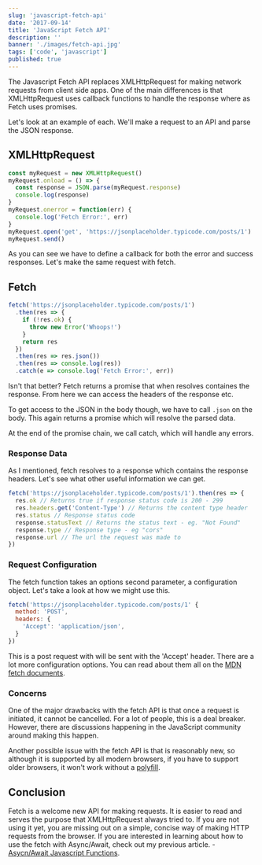 ```yaml
---
slug: 'javascript-fetch-api'
date: '2017-09-14'
title: 'JavaScript Fetch API'
description: ''
banner: './images/fetch-api.jpg'
tags: ['code', 'javascript']
published: true
---
```


The Javascript Fetch API replaces XMLHttpRequest for making network requests from client side apps. One of the main differences is that XMLHttpRequest uses callback functions to handle the response where as Fetch uses promises.

Let's look at an example of each. We'll make a request to an API and parse the JSON response.

## XMLHttpRequest

```javascript
const myRequest = new XMLHttpRequest()
myRequest.onload = () => {
  const response = JSON.parse(myRequest.response)
  console.log(response)
}
myRequest.onerror = function(err) {
  console.log('Fetch Error:', err)
}
myRequest.open('get', 'https://jsonplaceholder.typicode.com/posts/1')
myRequest.send()
```

As you can see we have to define a callback for both the error and success responses. Let's make the same request with fetch.

## Fetch

```javascript
fetch('https://jsonplaceholder.typicode.com/posts/1')
  .then(res => {
    if (!res.ok) {
      throw new Error('Whoops!')
    }
    return res
  })
  .then(res => res.json())
  .then(res => console.log(res))
  .catch(e => console.log('Fetch Error:', err))
```

Isn't that better? Fetch returns a promise that when resolves containes the response. From here we can access the headers of the response etc.

To get access to the JSON in the body though, we have to call `.json` on the body. This again returns a promise which will resolve the parsed data.

At the end of the promise chain, we call catch, which will handle any errors.

### Response Data

As I mentioned, fetch resolves to a response which contains the response headers. Let's see what other useful information we can get.

```javascript
fetch('https://jsonplaceholder.typicode.com/posts/1').then(res => {
  res.ok // Returns true if response status code is 200 - 299
  res.headers.get('Content-Type') // Returns the content type header
  res.status // Response status code
  response.statusText // Returns the status text - eg. "Not Found"
  response.type // Response type - eg "cors"
  response.url // The url the request was made to
})
```

### Request Configuration

The fetch function takes an options second parameter, a configuration object. Let's take a look at how we might use this.

```javascript
fetch('https://jsonplaceholder.typicode.com/posts/1' {
  method: 'POST',
  headers: {
    'Accept': 'application/json',
  }
})
```

This is a post request with will be sent with the 'Accept' header. There are a lot more configuration options. You can read about them all on the [MDN fetch documents](https://developer.mozilla.org/en-US/docs/Web/API/Fetch_API/Using_Fetch).

### Concerns

One of the major drawbacks with the fetch API is that once a request is initiated, it cannot be cancelled. For a lot of people, this is a deal breaker. However, there are discussions happening in the JavaScript community around making this happen.

Another possible issue with the fetch API is that is reasonably new, so although it is supported by all modern browsers, if you have to support older browsers, it won't work without a [polyfill](https://github.com/github/fetch).

## Conclusion

Fetch is a welcome new API for making requests. It is easier to read and serves the purpose that XMLHttpRequest always tried to. If you are not using it yet, you are missing out on a simple, concise way of making HTTP requests from the browser. If you are interested in learning about how to use the fetch with Async/Await, check out my previous article. - [Asycn/Await Javascript Functions](/async-await/).
